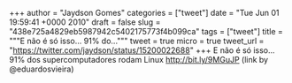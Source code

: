 
+++
author = "Jaydson Gomes"
categories = ["tweet"]
date = "Tue Jun 01 19:59:41 +0000 2010"
draft = false
slug = "438e725a4829eb5987942c5402175773f4b099ca"
tags = ["tweet"]
title = """E não é só isso... 91% do..."""
tweet = true
micro = true
tweet_url = "https://twitter.com/jaydson/status/15200022688"
+++
E não é só isso... 91% dos supercomputadores rodam Linux http://bit.ly/9MGuJP (link by @eduardosvieira)
